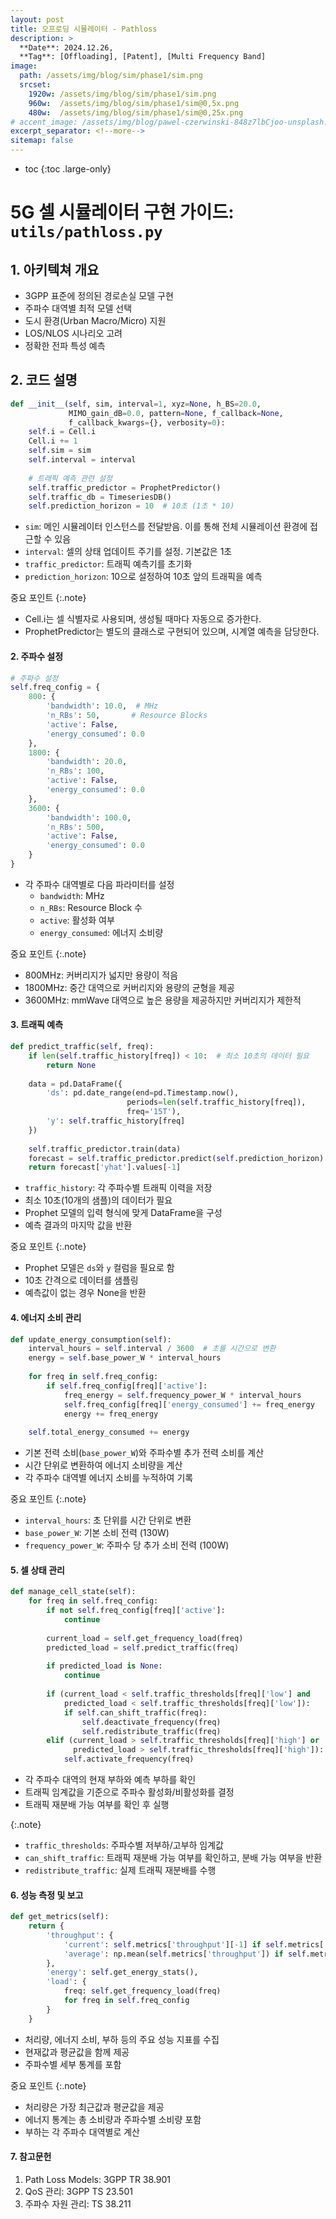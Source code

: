 ```yaml
---
layout: post
title: 오프로딩 시뮬레이터 - Pathloss 
description: >
  **Date**: 2024.12.26, 
  **Tag**: [Offloading], [Patent], [Multi Frequency Band]
image: 
  path: /assets/img/blog/sim/phase1/sim.png
  srcset: 
    1920w: /assets/img/blog/sim/phase1/sim.png
    960w:  /assets/img/blog/sim/phase1/sim@0,5x.png
    480w:  /assets/img/blog/sim/phase1/sim@0,25x.png
# accent_image: /assets/img/blog/pawel-czerwinski-848z7lbCjoo-unsplash.jpg
excerpt_separator: <!--more-->
sitemap: false
---
```


<!--more-->

* toc
{:toc .large-only}

# 5G 셀 시뮬레이터 구현 가이드: `utils/pathloss.py`

## 1. 아키텍쳐 개요

- 3GPP 표준에 정의된 경로손실 모델 구현
- 주파수 대역별 최적 모델 선택
- 도시 환경(Urban Macro/Micro) 지원
- LOS/NLOS 시나리오 고려
- 정확한 전파 특성 예측

## 2. 코드 설명 

```python
def __init__(self, sim, interval=1, xyz=None, h_BS=20.0, 
             MIMO_gain_dB=0.0, pattern=None, f_callback=None, 
             f_callback_kwargs={}, verbosity=0):
    self.i = Cell.i
    Cell.i += 1
    self.sim = sim
    self.interval = interval
    
    # 트래픽 예측 관련 설정
    self.traffic_predictor = ProphetPredictor()
    self.traffic_db = TimeseriesDB()
    self.prediction_horizon = 10  # 10초 (1초 * 10)
```

- `sim`: 메인 시뮬레이터 인스턴스를 전달받음. 이를 통해 전체 시뮬레이션 환경에 접근할 수 있음
- `interval`: 셀의 상태 업데이트 주기를 설정. 기본값은 1초
- `traffic_predictor`: 트래픽 예측기를 초기화
- `prediction_horizon`: 10으로 설정하여 10초 앞의 트래픽을 예측

중요 포인트
{:.note}
- Cell.i는 셀 식별자로 사용되며, 생성될 때마다 자동으로 증가한다.
- ProphetPredictor는 별도의 클래스로 구현되어 있으며, 시계열 예측을 담당한다.


#### 2. 주파수 설정
``` python
# 주파수 설정
self.freq_config = {
    800: {
        'bandwidth': 10.0,  # MHz
        'n_RBs': 50,       # Resource Blocks
        'active': False,
        'energy_consumed': 0.0
    },
    1800: {
        'bandwidth': 20.0,
        'n_RBs': 100,
        'active': False,
        'energy_consumed': 0.0
    },
    3600: {
        'bandwidth': 100.0,
        'n_RBs': 500,
        'active': False,
        'energy_consumed': 0.0
    }
}
```

- 각 주파수 대역별로 다음 파라미터를 설정
  - `bandwidth`: MHz
  - `n_RBs`: Resource Block 수
  - `active`: 활성화 여부
  - `energy_consumed`: 에너지 소비량
  
중요 포인트
{:.note}
- 800MHz: 커버리지가 넓지만 용량이 적음
- 1800MHz: 중간 대역으로 커버리지와 용량의 균형을 제공
- 3600MHz: mmWave 대역으로 높은 용량을 제공하지만 커버리지가 제한적


#### 3. 트래픽 예측
``` python
def predict_traffic(self, freq):
    if len(self.traffic_history[freq]) < 10:  # 최소 10초의 데이터 필요
        return None
        
    data = pd.DataFrame({
        'ds': pd.date_range(end=pd.Timestamp.now(), 
                          periods=len(self.traffic_history[freq]), 
                          freq='15T'),
        'y': self.traffic_history[freq]
    })
    
    self.traffic_predictor.train(data)
    forecast = self.traffic_predictor.predict(self.prediction_horizon)
    return forecast['yhat'].values[-1]
```

- `traffic_history`: 각 주파수별 트래픽 이력을 저장
- 최소 10초(10개의 샘플)의 데이터가 필요
- Prophet 모델의 입력 형식에 맞게 DataFrame을 구성
- 예측 결과의 마지막 값을 반환

중요 포인트
{:.note}
- Prophet 모델은 `ds`와 `y` 컬럼을 필요로 함
- 10초 간격으로 데이터를 샘플링
- 예측값이 없는 경우 None을 반환

#### 4. 에너지 소비 관리

``` python
def update_energy_consumption(self):
    interval_hours = self.interval / 3600  # 초를 시간으로 변환
    energy = self.base_power_W * interval_hours
    
    for freq in self.freq_config:
        if self.freq_config[freq]['active']:
            freq_energy = self.frequency_power_W * interval_hours
            self.freq_config[freq]['energy_consumed'] += freq_energy
            energy += freq_energy
            
    self.total_energy_consumed += energy
```
- 기본 전력 소비(`base_power_W`)와 주파수별 추가 전력 소비를 계산
- 시간 단위로 변환하여 에너지 소비량을 계산
- 각 주파수 대역별 에너지 소비를 누적하여 기록

중요 포인트
{:.note}
- `interval_hours`: 초 단위를 시간 단위로 변환
- `base_power_W`: 기본 소비 전력 (130W)
- `frequency_power_W`: 주파수 당 추가 소비 전력 (100W)


#### 5. 셀 상태 관리

``` python
def manage_cell_state(self):
    for freq in self.freq_config:
        if not self.freq_config[freq]['active']:
            continue
            
        current_load = self.get_frequency_load(freq)
        predicted_load = self.predict_traffic(freq)
        
        if predicted_load is None:
            continue
            
        if (current_load < self.traffic_thresholds[freq]['low'] and 
            predicted_load < self.traffic_thresholds[freq]['low']):
            if self.can_shift_traffic(freq):
                self.deactivate_frequency(freq)
                self.redistribute_traffic(freq)
        elif (current_load > self.traffic_thresholds[freq]['high'] or 
              predicted_load > self.traffic_thresholds[freq]['high']):
            self.activate_frequency(freq)
```

- 각 주파수 대역의 현재 부하와 예측 부하를 확인
- 트래픽 임계값을 기준으로 주파수 활성화/비활성화를 결정
- 트래픽 재분배 가능 여부를 확인 후 실행

{:.note}
- `traffic_thresholds`: 주파수별 저부하/고부하 임계값
- `can_shift_traffic`: 트래픽 재분배 가능 여부를 확인하고, 분배 가능 여부을 반환
- `redistribute_traffic`: 실제 트래픽 재분배를 수행

#### 6. 성능 측정 및 보고

``` python
def get_metrics(self):
    return {
        'throughput': {
            'current': self.metrics['throughput'][-1] if self.metrics['throughput'] else 0,
            'average': np.mean(self.metrics['throughput']) if self.metrics['throughput'] else 0
        },
        'energy': self.get_energy_stats(),
        'load': {
            freq: self.get_frequency_load(freq)
            for freq in self.freq_config
        }
    }
```

- 처리량, 에너지 소비, 부하 등의 주요 성능 지표를 수집
- 현재값과 평균값을 함께 제공
- 주파수별 세부 통계를 포함

중요 포인트
{:.note}
- 처리량은 가장 최근값과 평균값을 제공
- 에너지 통계는 총 소비량과 주파수별 소비량 포함
- 부하는 각 주파수 대역별로 계산


#### 7. 참고문헌
1. Path Loss Models: 3GPP TR 38.901
2. QoS 관리: 3GPP TS 23.501
3. 주파수 자원 관리: TS 38.211